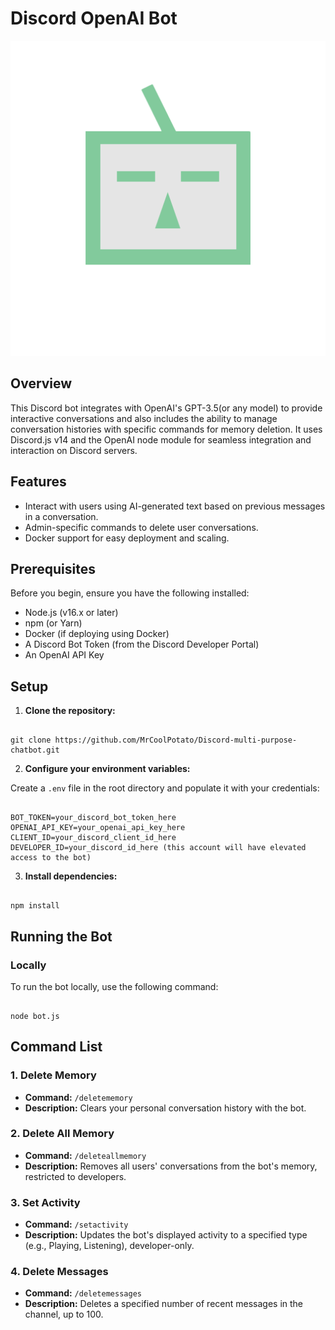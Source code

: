 # Discord OpenAI Bot

![Pfp](Pfp.png)

## Overview

This Discord bot integrates with OpenAI's GPT-3.5(or any model) to provide interactive conversations and also includes the ability to manage conversation histories with specific commands for memory deletion. It uses Discord.js v14 and the OpenAI node module for seamless integration and interaction on Discord servers.

## Features

- Interact with users using AI-generated text based on previous messages in a conversation.
- Admin-specific commands to delete user conversations.
- Docker support for easy deployment and scaling.

## Prerequisites

Before you begin, ensure you have the following installed:

- Node.js (v16.x or later)
- npm (or Yarn)
- Docker (if deploying using Docker)
- A Discord Bot Token (from the Discord Developer Portal)
- An OpenAI API Key

## Setup

1. **Clone the repository:**

```

git clone https://github.com/MrCoolPotato/Discord-multi-purpose-chatbot.git

```

2. **Configure your environment variables:**

Create a `.env` file in the root directory and populate it with your credentials:

```

BOT_TOKEN=your_discord_bot_token_here
OPENAI_API_KEY=your_openai_api_key_here
CLIENT_ID=your_discord_client_id_here
DEVELOPER_ID=your_discord_id_here (this account will have elevated access to the bot)

```

3. **Install dependencies:**

```

npm install

```

## Running the Bot

### Locally

To run the bot locally, use the following command:

```

node bot.js

```

## Command List

### 1. Delete Memory

- **Command:** `/deletememory`
- **Description:** Clears your personal conversation history with the bot.

### 2. Delete All Memory

- **Command:** `/deleteallmemory`
- **Description:** Removes all users' conversations from the bot's memory, restricted to developers.

### 3. Set Activity

- **Command:** `/setactivity`
- **Description:** Updates the bot's displayed activity to a specified type (e.g., Playing, Listening), developer-only.

### 4. Delete Messages

- **Command:** `/deletemessages`
- **Description:** Deletes a specified number of recent messages in the channel, up to 100.
